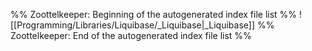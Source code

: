 %% Zoottelkeeper: Beginning of the autogenerated index file list  %%
 ![[Programming/Libraries/Liquibase/_Liquibase|_Liquibase]]
%% Zoottelkeeper: End of the autogenerated index file list  %%
